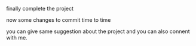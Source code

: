 finally complete the project 

now some changes to commit time to time 

you can give same suggestion about the project and you can also connent with me.


 
